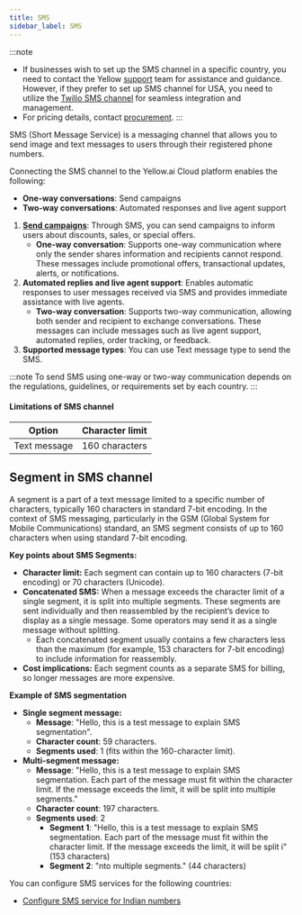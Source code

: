 ```yaml
---
title: SMS 
sidebar_label: SMS
---
```


:::note 
* If businesses wish to set up the SMS channel in a specific country, you need to contact the Yellow [support](mailto:support@yellow.ai) team for assistance and guidance. However, if they prefer to set up SMS channel for USA, you need to utilize the [Twilio SMS channel](https://docs.yellow.ai/docs/platform_concepts/channelConfiguration/twilio-sms) for seamless integration and management. 
* For pricing details, contact [procurement](mailto:procurement@yellow.ai).
:::

SMS (Short Message Service) is a messaging channel that allows you to send image and text messages to users through their registered phone numbers.

Connecting the SMS channel to the Yellow.ai Cloud platform enables the following:

* **One-way conversations**: Send campaigns
* **Two-way conversations**: Automated responses and live agent support

1. **[Send campaigns](https://docs.yellow.ai/docs/platform_concepts/engagement/outbound/outbound-campaigns/run-campaign#31-sms-campaign)**: Through SMS, you can send campaigns to inform users about discounts, sales, or special offers.
    * **One-way conversation**: Supports one-way communication where only the sender shares information and recipients cannot respond. These messages include promotional offers, transactional updates, alerts, or notifications.
2. **Automated replies and live agent support**: Enables automatic responses to user messages received via SMS and provides immediate assistance with live agents.
   * **Two-way conversation**: Supports two-way communication, allowing both sender and recipient to exchange conversations. These messages can include messages such as live agent support, automated replies, order tracking, or feedback.
3. **Supported message types**: You can use Text message type to send the SMS.

:::note
To send SMS using one-way or two-way communication depends on the regulations, guidelines, or requirements set by each country.
:::

#### Limitations of SMS channel

| Option | Character limit |
--------|------------------|
Text message | 160 characters


## Segment in SMS channel

A segment is a part of a text message limited to a specific number of characters, typically 160 characters in standard 7-bit encoding.  In the context of SMS messaging, particularly in the GSM (Global System for Mobile Communications) standard, an SMS segment consists of up to 160 characters when using standard 7-bit encoding.

**Key points about SMS Segments:**
* **Character limit:** Each segment can contain up to 160 characters (7-bit encoding) or 70 characters (Unicode).
* **Concatenated SMS:** When a message exceeds the character limit of a single segment, it is split into multiple segments. These segments are sent individually and then reassembled by the recipient’s device to display as a single message. Some operators may send it as a single message without splitting.
    - Each concatenated segment usually contains a few characters less than the maximum (for example, 153 characters for 7-bit encoding) to include information for reassembly.
* **Cost implications:** Each segment counts as a separate SMS for billing, so longer messages are more expensive.

**Example of SMS segmentation**
* **Single segment message:**
    - **Message**: "Hello, this is a test message to explain SMS segmentation".
    - **Character count**: 59 characters.<br/>
    - **Segments used**: 1 (fits within the 160-character limit).
* **Multi-segment message:**
    - **Message**: "Hello, this is a test message to explain SMS segmentation. Each part of the message must fit within the character limit. If the message exceeds the limit, it will be split into multiple segments."
    - **Character count**: 197 characters.
    - **Segments used**: 2
        * **Segment 1**: "Hello, this is a test message to explain SMS segmentation. Each part of the message must fit within the character limit. If the message exceeds the limit, it will be split i" (153 characters)
        * **Segment 2**: "nto multiple segments." (44 characters)

You can configure SMS services for the following countries:

* [Configure SMS service for Indian numbers](https://docs.yellow.ai/docs/platform_concepts/channelConfiguration/sms-outbound-india)







